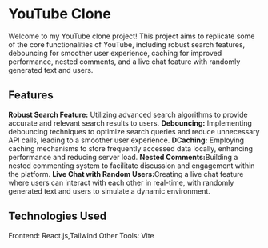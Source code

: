 <h1>YouTube Clone</h1>
Welcome to my YouTube clone project! This project aims to replicate some of the core functionalities of YouTube, including robust search features, debouncing for smoother user experience, caching for improved performance, nested comments, and a live chat feature with randomly generated text and users.

<h2>Features</h2>
<b>Robust Search Feature:</b> Utilizing advanced search algorithms to provide accurate and relevant search results to users.
 <b>Debouncing:</b> Implementing debouncing techniques to optimize search queries and reduce unnecessary API calls, leading to a smoother user experience.
<b>DCaching:</b> Employing caching mechanisms to store frequently accessed data locally, enhancing performance and reducing server load.
 <b>Nested Comments:</b>Building a nested commenting system to facilitate discussion and engagement within the platform.
 <b>Live Chat with Random Users:</b>Creating a live chat feature where users can interact with each other in real-time, with randomly generated text and users to simulate a dynamic environment.
<h2>Technologies Used</h2>
Frontend: React.js,Tailwind
Other Tools: Vite
